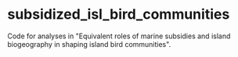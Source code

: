 # subsidized_isl_bird_communities
Code for analyses in "Equivalent roles of marine subsidies and island biogeography in shaping island bird communities".
